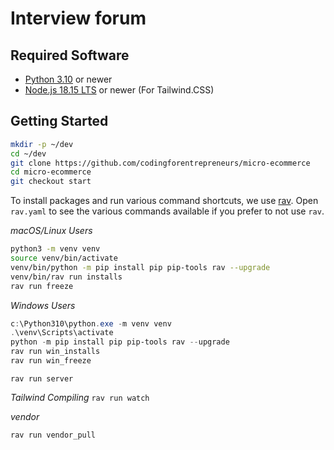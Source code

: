 # Interview forum 

## Required Software
- [Python 3.10](https://www.python.org/downloads/) or newer
- [Node.js 18.15 LTS](https://nodejs.org/) or newer (For Tailwind.CSS) 


## Getting Started

```bash
mkdir -p ~/dev
cd ~/dev
git clone https://github.com/codingforentrepreneurs/micro-ecommerce
cd micro-ecommerce
git checkout start
```

To install packages and run various command shortcuts, we use [rav](https://github.com/jmitchel3/rav). Open `rav.yaml` to see the various commands available if you prefer to not use `rav`.

_macOS/Linux Users_
```bash
python3 -m venv venv
source venv/bin/activate
venv/bin/python -m pip install pip pip-tools rav --upgrade
venv/bin/rav run installs
rav run freeze
```


_Windows Users_
```powershell
c:\Python310\python.exe -m venv venv
.\venv\Scripts\activate
python -m pip install pip pip-tools rav --upgrade
rav run win_installs
rav run win_freeze
```

```rav run server```

_Tailwind Compiling_
```rav run watch```

_vendor_ 

```rav run vendor_pull```